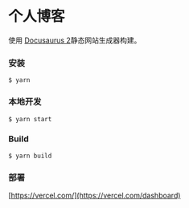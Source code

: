 # 个人博客

使用 [Docusaurus 2](https://v2.docusaurus.io/)静态网站生成器构建。

### 安装

```
$ yarn
```

### 本地开发

```
$ yarn start
```

### Build

```
$ yarn build
```

### 部署

[https://vercel.com/](https://vercel.com/dashboard)
